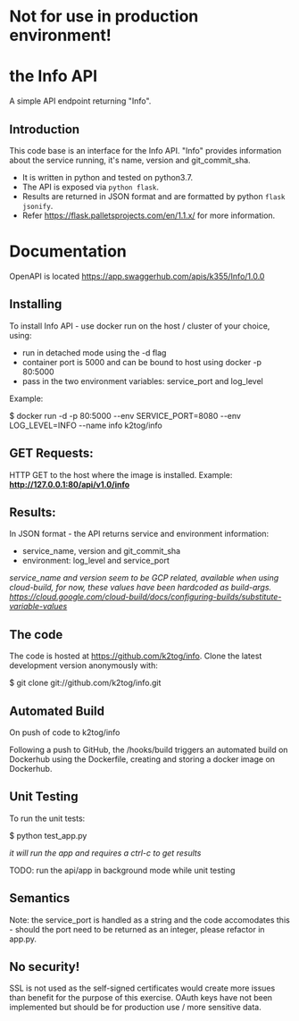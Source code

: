 # Not for use in production environment!

# the Info API
A simple API endpoint returning "Info".

## Introduction
This code base is an interface for the Info API. "Info" provides information about the service running, it's name, version and git_commit_sha.
  * It is written in python and tested on python3.7. 
  * The API is exposed via `python flask`. 
  * Results are returned in JSON format and are formatted by python `flask jsonify`.
  * Refer https://flask.palletsprojects.com/en/1.1.x/ for more information. 

# Documentation
OpenAPI is located https://app.swaggerhub.com/apis/k355/Info/1.0.0

## Installing
To install Info API - use docker run on the host / cluster of your choice, using:
* run in detached mode using the -d flag
* container port is 5000 and can be bound to host using docker -p 80:5000 
* pass in the two environment variables: service_port and log_level

Example:

$ docker run -d -p 80:5000 --env SERVICE_PORT=8080 --env LOG_LEVEL=INFO --name info k2tog/info



## GET Requests:
HTTP GET to the host where the image is installed.  Example: __http://127.0.0.1:80/api/v1.0/info__


## Results:
In JSON format - the API returns service and environment information:
* service_name, version and git_commit_sha
* environment: log_level and service_port

_service_name and version seem to be GCP related, available when using cloud-build, for now, these values have been hardcoded as build-args._
_https://cloud.google.com/cloud-build/docs/configuring-builds/substitute-variable-values_





## The code
The code is hosted at https://github.com/k2tog/info. Clone the latest development version anonymously with: 

$ git clone git://github.com/k2tog/info.git



## Automated Build
On push of code to k2tog/info

Following a push to GitHub, the /hooks/build triggers an automated build on Dockerhub using the Dockerfile, creating and storing a docker image on Dockerhub.



## Unit Testing
To run the unit tests:

$ python test_app.py

_it will run the app and requires a ctrl-c to get results_

TODO: run the api/app in background mode while unit testing


## Semantics
Note: the service_port is handled as a string and the code accomodates this - should the port need to be returned as an integer, please refactor in app.py.

## No security!
SSL is not used as the self-signed certificates would create more issues than benefit for the purpose of this exercise.
OAuth keys have not been implemented but should be for production use / more sensitive data.
